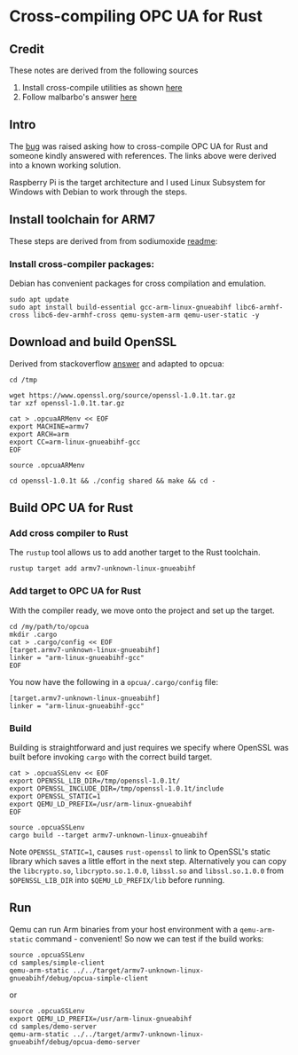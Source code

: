 # Cross-compiling OPC UA for Rust

## Credit

These notes are derived from the following sources 

1. Install cross-compile utilities as shown [here](https://github.com/sodiumoxide/sodiumoxide)
2. Follow malbarbo's answer [here](https://stackoverflow.com/questions/37375712/cross-compile-rust-openssl-for-raspberry-pi-2)

## Intro

The [bug](https://github.com/locka99/opcua/issues/24) was raised asking how to 
cross-compile OPC UA for Rust and someone kindly answered with references. The links above were
derived into a known working solution.

Raspberry Pi is the target architecture and I used Linux Subsystem for Windows with Debian to work
through the steps.

## Install toolchain for ARM7

These steps are derived from from sodiumoxide [readme](https://github.com/sodiumoxide/sodiumoxide):

### Install cross-compiler packages:

Debian has convenient packages for cross compilation and emulation.

```
sudo apt update
sudo apt install build-essential gcc-arm-linux-gnueabihf libc6-armhf-cross libc6-dev-armhf-cross qemu-system-arm qemu-user-static -y
```

## Download and build OpenSSL

Derived from stackoverflow [answer](https://stackoverflow.com/questions/37375712/cross-compile-rust-openssl-for-raspberry-pi-2) and adapted to opcua:

```
cd /tmp

wget https://www.openssl.org/source/openssl-1.0.1t.tar.gz
tar xzf openssl-1.0.1t.tar.gz

cat > .opcuaARMenv << EOF
export MACHINE=armv7
export ARCH=arm
export CC=arm-linux-gnueabihf-gcc
EOF

source .opcuaARMenv

cd openssl-1.0.1t && ./config shared && make && cd -
```

## Build OPC UA for Rust

### Add cross compiler to Rust

The `rustup` tool allows us to add another target to the Rust toolchain.

```
rustup target add armv7-unknown-linux-gnueabihf
```

### Add target to OPC UA for Rust

With the compiler ready, we move onto the project and set up the target.

```
cd /my/path/to/opcua
mkdir .cargo
cat > .cargo/config << EOF
[target.armv7-unknown-linux-gnueabihf]
linker = "arm-linux-gnueabihf-gcc"
EOF
```

You now have the following in a `opcua/.cargo/config` file:

```
[target.armv7-unknown-linux-gnueabihf]
linker = "arm-linux-gnueabihf-gcc"
```

### Build

Building is straightforward and just requires we specify where OpenSSL was built before invoking `cargo` with the 
correct build target.

```
cat > .opcuaSSLenv << EOF
export OPENSSL_LIB_DIR=/tmp/openssl-1.0.1t/
export OPENSSL_INCLUDE_DIR=/tmp/openssl-1.0.1t/include
export OPENSSL_STATIC=1
export QEMU_LD_PREFIX=/usr/arm-linux-gnueabihf
EOF

source .opcuaSSLenv
cargo build --target armv7-unknown-linux-gnueabihf
```

Note `OPENSSL_STATIC=1`, causes `rust-openssl` to link to OpenSSL's static library which saves a
little effort in the next step. Alternatively you can copy the `libcrypto.so`, `libcrypto.so.1.0.0`, `libssl.so` and 
`libssl.so.1.0.0` from `$OPENSSL_LIB_DIR` into `$QEMU_LD_PREFIX/lib` before running.

## Run

Qemu can run Arm binaries from your host environment with a `qemu-arm-static` command - convenient! 
So now we can test if the build works:

```
source .opcuaSSLenv
cd samples/simple-client
qemu-arm-static ../../target/armv7-unknown-linux-gnueabihf/debug/opcua-simple-client
```

or

```
source .opcuaSSLenv
export QEMU_LD_PREFIX=/usr/arm-linux-gnueabihf
cd samples/demo-server
qemu-arm-static ../../target/armv7-unknown-linux-gnueabihf/debug/opcua-demo-server
```
